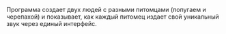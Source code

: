 Программа создает двух людей с разными питомцами (попугаем и черепахой) и показывает, как каждый питомец издает свой уникальный звук через единый интерфейс.
